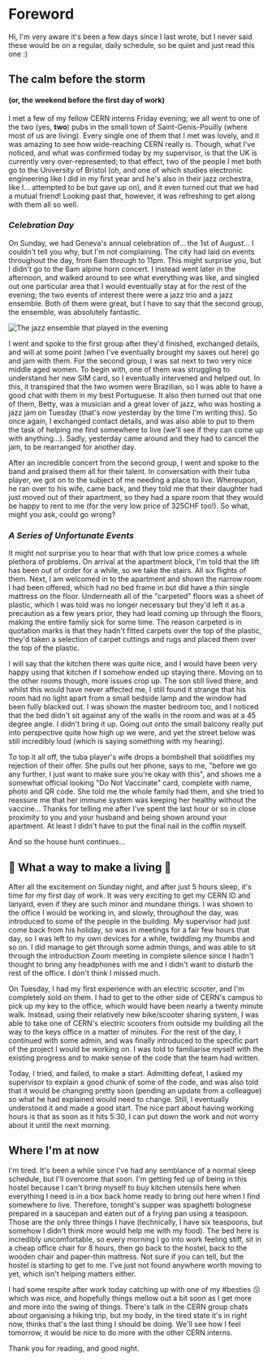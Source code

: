 [//]: # (Settling in, and..., being unsettled)
[//]: # (04/08/2021)
# Foreword
Hi, I'm very aware it's been a few days since I last wrote, but I never said these would be on a regular, daily schedule, so be quiet and just read this one :)

## The calm before the storm
#### (or, the weekend before the first day of work)
I met a few of my fellow CERN interns Friday evening; we all went to one of the two (yes, **two**) pubs in the small town of Saint-Genis-Pouilly (where most of us are living).  Every single one of them that I met was lovely, and it was amazing to see how wide-reaching CERN really is.  Though, what I've noticed, and what was confirmed today by my supervisor, is that the UK is currently very over-represented; to that effect, two of the people I met both go to the University of Bristol (oh, and one of which studies electronic engineering like I did in my first year and he's also in their jazz orchestra, like I... attempted to be but gave up on), and it even turned out that we had a mutual friend!  Looking past that, however, it was refreshing to get along with them all so well.

### *Celebration Day*
On Sunday, we had Geneva's annual celebration of... the 1st of August...  I couldn't tell you why, but I'm not complaining.  The city had laid on events throughout the day, from 6am through to 11pm.  This might surprise you, but I didn't go to the 6am alpine horn concert.  I instead went later in the afternoon, and walked around to see what everything was like, and singled out one particular area that I would eventually stay at for the rest of the evening; the two events of interest there were a jazz trio and a jazz ensemble.  Both of them were great, but I have to say that the second group, the ensemble, was absolutely fantastic.

![The jazz ensemble that played in the evening](https://raw.githubusercontent.com/vtrod/vtrod.github.io/master/content/IMG_20210801_203934.jpg)

I went and spoke to the first group after they'd finished, exchanged details, and will at some point (when I've eventually brought my saxes out here) go and jam with them.  For the second group, I was sat next to two very nice middle aged women.  To begin with, one of them was struggling to understand her new SIM card, so I eventually intervened and helped out.  In this, it transpired that the two women were Brazilian, so I was able to have a good chat with them in my best Portuguese.  It also then turned out that one of them, Betty, was a musician and a great lover of jazz, who was hosting a jazz jam on Tuesday (that's now yesterday by the time I'm writing this).  So once again, I exchanged contact details, and was also able to put to them the task of helping me find somewhere to live (we'll see if they can come up with anything...).  Sadly, yesterday came around and they had to cancel the jam, to be rearranged for another day.

After an incredible concert from the second group, I went and spoke to the band and praised them all for their talent.  In conversation with their tuba player, we got on to the subject of me needing a place to live.  Whereupon, he ran over to his wife, came back, and they told me that their daughter had just moved out of their apartment, so they had a spare room that they would be happy to rent to me (for the very low price of 325CHF too!).  So what, might you ask, could go wrong?

### *A Series of Unfortunate Events*
It might not surprise you to hear that with that low price comes a whole plethora of problems.  On arrival at the apartment block, I'm told that the lift has been out of order for a while, so we take the stairs.  All six flights of them.  Next, I am welcomed in to the apartment and shown the narrow room I had been offered, which had no bed frame in but did have a thin single mattress on the floor.  Underneath all of the "carpeted" floors was a sheet of plastic, which I was told was no longer necessary but they'd left it as a precaution as a few years prior, they had lead coming up through the floors, making the entire family sick for some time.  The reason carpeted is in quotation marks is that they hadn't fitted carpets over the top of the plastic, they'd taken a selection of carpet cuttings and rugs and placed them over the top of the plastic.

I will say that the kitchen there was quite nice, and I would have been very happy using that kitchen if I somehow ended up staying there.  Moving on to the other rooms though, more issues crop up.  The son still lived there, and whilst this would have never affected me, I still found it strange that his room had no light apart from a small bedside lamp and the window had been fully blacked out.  I was shown the master bedroom too, and I noticed that the bed didn't sit against any of the walls in the room and was at a 45 degree angle.  I didn't bring it up.  Going out onto the small balcony really put into perspective quite how high up we were, and yet the street below was still incredibly loud (which is saying something with my hearing).

To top it all off, the tuba player's wife drops a bombshell that solidifies my rejection of their offer.  She pulls out her phone, says to me, "before we go any further, I just want to make sure you're okay with this", and shows me a somewhat official looking "Do Not Vaccinate" card, complete with name, photo and QR code.  She told me the whole family had them, and she tried to reassure me that her immune system was keeping her healthy without the vaccine...  Thanks for telling me after I've spent the last hour or so in close proximity to you and your husband and being shown around your apartment.  At least I didn't have to put the final nail in the coffin myself.

And so the house hunt continues...

## 🎵 What a way to make a living 🎵
After all the excitement on Sunday night, and after just 5 hours sleep, it's time for my first day of work.  It was very exciting to get my CERN ID and lanyard, even if they are such minor and mundane things.  I was shown to the office I would be working in, and slowly, throughout the day, was introduced to some of the people in the building.  My supervisor had just come back from his holiday, so was in meetings for a fair few hours that day, so I was left to my own devices for a while, twiddling my thumbs and so on.  I did manage to get through some admin things, and was able to sit through the introduction Zoom meeting in complete silence since I hadn't thought to bring any headphones with me and I didn't want to disturb the rest of the office.  I don't think I missed much.

On Tuesday, I had my first experience with an electric scooter, and I'm completely sold on them.  I had to get to the other side of CERN's campus to pick up my key to the office, which would have been nearly a twenty minute walk.  Instead, using their relatively new bike/scooter sharing system, I was able to take one of CERN's electric scooters from outside my building all the way to the keys office in a matter of minutes.  For the rest of the day, I continued with some admin, and was finally introduced to the specific part of the project I would be working on.  I was told to familiarise myself with the existing progress and to make sense of the code that the team had written.

Today, I tried, and failed, to make a start.  Admitting defeat, I asked my supervisor to explain a good chunk of some of the code, and was also told that it would be changing pretty soon (pending an update from a colleague) so what he had explained would need to change.  Still, I eventually understood it and made a good start.  The nice part about having working hours is that as soon as it hits 5:30, I can put down the work and not worry about it until the next morning.

## Where I'm at now
I'm tired.  It's been a while since I've had any semblance of a normal sleep schedule, but I'll overcome that soon.  I'm getting fed up of being in this hostel because I can't bring myself to buy kitchen utensils here when everything I need is in a box back home ready to bring out here when I find somewhere to live.  Therefore, tonight's supper was spaghetti bolognese prepared in a saucepan and eaten out of a frying pan using a teaspoon.  Those are the only three things I have (technically, I have six teaspoons, but somehow I didn't think more would help me with my food).  The bed here is incredibly uncomfortable, so every morning I go into work feeling stiff, sit in a cheap office chair for 8 hours, then go back to the hostel, back to the wooden chair and paper-thin mattress.  Not sure if you can tell, but the hostel is starting to get to me.  I've just not found anywhere worth moving to yet, which isn't helping matters either.

I had some respite after work today catching up with one of my #besties 😗 which was nice, and hopefully things mellow out a bit soon as I get more and more into the swing of things.  There's talk in the CERN group chats about organising a hiking trip, but my body, in the tired state it's in right now, thinks that's the last thing I should be doing.  We'll see how I feel tomorrow, it would be nice to do more with the other CERN interns.

Thank you for reading, and good night.